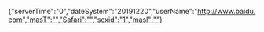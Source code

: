 {"serverTime":"0","dateSystem":"20191220","userName":"http://www.baidu.com","masT":"","Safari":"","sexid":"1","masl":""}
